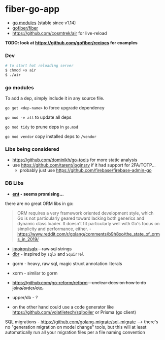 # fiber-go-app

- [go modules](https://blog.golang.org/migrating-to-go-modules) (stable since v1.14)
- [gofiber/fiber](https://github.com/gofiber/fiber)
- https://github.com/cosmtrek/air for live-reload

**TODO: look at https://github.com/gofiber/recipes for examples**

### Dev

```bash
# to start hot reloading server
$ chmod +x air
$ ./air
```

### go modules

To add a dep, simply include it in any source file.

`go get <dep-name>` to force upgrade dependency

`go mod -v all` to update all deps

`go mod tidy` to prune deps in `go.mod`

`go mod vendor` copy installed deps to `/vendor`

### Libs being considered

- https://github.com/dominikh/go-tools for more static analysis
- use https://github.com/tarent/loginsrv if it had support for 2FA/TOTP...
  - probably just use https://github.com/firebase/firebase-admin-go

### DB Libs

- **[ent](https://github.com/facebook/ent) - seems promising...**

there are no great ORM libs in go:

> ORM requires a very framework oriented development style, which Go is not particularly geared toward lacking both generics and dynamic class loader. It doesn't fit particularly well with Go's focus on simplicity and performance, either. - https://www.reddit.com/r/golang/comments/b9h8xo/the_state_of_orms_in_2019/

- ~~[jmoiron/sqlx](https://github.com/jmoiron/sqlx) - raw sql strings~~
- [dbr](https://github.com/gocraft/dbr) - inspired by `sqlx` and `Squirrel`

* gorm - heavy, raw sql, magic struct annotation literals
* xorm - similar to gorm
* ~~https://github.com/go-reform/reform - unclear docs on how to do joins/order/etc.~~
* upper/db - ?

* on the other hand could use a code generator like https://github.com/volatiletech/sqlboiler or Prisma (go client)

SQL migrations - https://github.com/golang-migrate/sql-migrate --> there's no "generation migration on model change" tools, but this will at least automatically run all your migration files per a file naming convention
